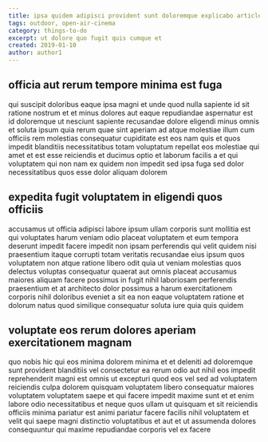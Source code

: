 ```yaml
---
title: ipsa quidem adipisci provident sunt doloremque explicabo article 2557
tags: outdoor, open-air-cinema
category: things-to-do
excerpt: ut dolore quo fugit quis cumque et
created: 2019-01-10
author: author1
---
```


## officia aut rerum tempore minima est fuga

qui suscipit doloribus eaque ipsa magni et unde quod nulla sapiente id sit ratione nostrum et et minus dolores aut eaque repudiandae aspernatur est id doloremque ut nesciunt sapiente recusandae dolore eligendi minus omnis et soluta ipsum quia rerum quae sint aperiam ad atque molestiae illum cum officiis rem molestias consequatur cupiditate est eos nam quis et quos impedit blanditiis necessitatibus totam voluptatum repellat eos molestiae qui amet et est esse reiciendis et ducimus optio et laborum facilis a et qui voluptatem qui non nam ex quidem non impedit sed ipsa fuga sed dolor necessitatibus quos esse dolor aliquam dolorem

## expedita fugit voluptatem in eligendi quos officiis

accusamus ut officia adipisci labore ipsum ullam corporis sunt mollitia est qui voluptates harum veniam odio placeat voluptatem et eum tempora deserunt impedit facere impedit non ipsam perferendis qui velit quidem nisi praesentium itaque corrupti totam veritatis recusandae eius ipsum quos voluptatem non atque ratione libero odit quia ut veniam molestias quos delectus voluptas consequatur quaerat aut omnis placeat accusamus maiores aliquam facere possimus in fugit nihil laboriosam perferendis praesentium et at architecto dolor possimus a harum exercitationem corporis nihil doloribus eveniet a sit ea non eaque voluptatem ratione et dolorum natus quod similique consequatur soluta iure quia quis quidem

## voluptate eos rerum dolores aperiam exercitationem magnam

quo nobis hic qui eos minima dolorem minima et et deleniti ad doloremque sunt provident blanditiis vel consectetur ea rerum odio aut nihil eos impedit reprehenderit magni est omnis ut excepturi quod eos vel sed ad voluptatem reiciendis culpa dolorem quisquam voluptatem libero consequatur maiores voluptatem voluptatem saepe et qui facere impedit maxime sunt et et enim labore odio necessitatibus et neque quos ullam ut quisquam et sit reiciendis officiis minima pariatur est animi pariatur facere facilis nihil voluptatem et velit qui saepe magni distinctio voluptatibus et aut et ut assumenda dolores consequuntur qui maxime repudiandae corporis vel ex facere
